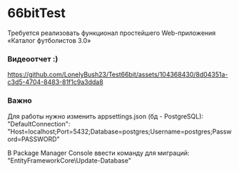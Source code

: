 # 66bitTest
Требуется реализовать функционал простейшего Web-приложения «Каталог футболистов 3.0»

### Видеоотчет :)
https://github.com/LonelyBush23/Test66bit/assets/104368430/8d04351a-c3d5-4704-8483-81f1c9a3dda8

### Важно
Для работы нужно изменить appsettings.json (бд - PostgreSQL):
"DefaultConnection": "Host=localhost;Port=5432;Database=postgres;Username=postgres;Password=PASSWORD"

В Package Manager Console ввести команду для миграций:
"EntityFrameworkCore\Update-Database"
